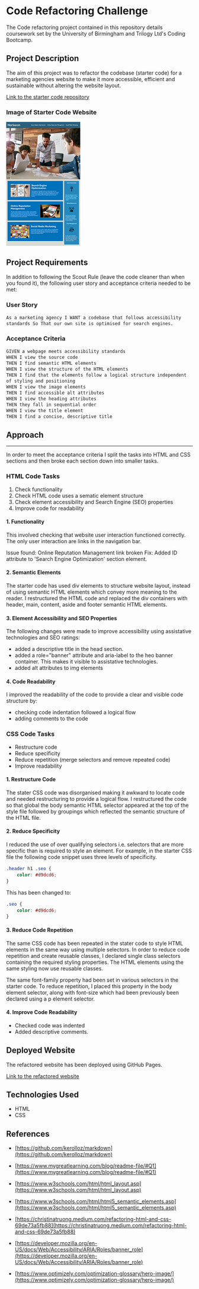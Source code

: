 # Code Refactoring Challenge

The Code refactoring project contained in this repository details coursework set by the University of Birmingham and Trilogy Ltd's Coding Bootcamp. 


## Project Description

The aim of this project  was to refactor the codebase (starter code) for a marketing agencies website to make it more accessible, efficient and sustainable without altering the website layout. 

<a href="https://github.com/coding-boot-camp/urban-octo-telegram.git"> Link to the starter code repository</a>


### Image of Starter Code Website

![](assets/images/Startercode-Website2.png)



## Project Requirements


In addition to following the Scout Rule (leave the code cleaner than when you found it), the following user story and acceptance criteria  needed to be met:

### User Story
```
As a marketing agency I WANT a codebase that follows accessibility
standards So That our own site is optimised for search engines.
```


### Acceptance Criteria
```
GIVEN a webpage meets accessibility standards
WHEN I view the source code
THEN I find semantic HTML elements
WHEN I view the structure of the HTML elements
THEN I find that the elements follow a logical structure independent of styling and positioning
WHEN I view the image elements
THEN I find accessible alt attributes
WHEN I view the heading attributes
THEN they fall in sequential order
WHEN I view the title element
THEN I find a concise, descriptive title

```



## Approach 
---
In order to meet the acceptance criteria I split the tasks into HTML and CSS sections and then broke each section down into smaller tasks.

### HTML Code Tasks

1. Check functionality
1. Check HTML code uses a sematic element structure
1. Check element accessibility and Search Engine (SEO) properties
1. Improve code for readability 

#### 1. Functionality
This involved checking that website user interaction functioned correctly. The only user interaction are links in the navigation bar.

Issue found: Online Reputation Management link broken Fix: Added ID attribute to 'Search Engine Optimization' section element.

#### 2. Semantic Elements
The starter code has used div elements to structure website layout, instead of using semantic HTML elements which convey more meaning to the reader.  I restructured the HTML code and replaced the div containers with header, main, content, aside and footer semantic HTML elements.

#### 3. Element Accessibility and SEO Properties

The following changes were made to improve accessibility using assistative technologies and SEO ratings:

- added a descriptive title in the head section.
- added a role="banner" attribute and aria-label to the heo banner container. This makes it visible to assistative technologies.
- added alt attributes to img elements

#### 4. Code Readability
I improved the readability of the code to provide a clear and visible code structure by:

- checking code indentation followed a logical flow
- adding comments to the code

### CSS Code Tasks
- Restructure code
- Reduce specificity
- Reduce repetition (merge selectors and remove repeated code)
- Improve readability

#### 1. Restructure Code

The stater CSS code was disorganised making it   awkward to locate code and needed restructuring to provide a logical flow. I  restructured the code so that global the body semantic HTML selector appeared at the top of the style file followed by groupings which reflected the semantic structure of the HTML file.

#### 2. Reduce Specificity

I reduced the use of over qualifying selectors i.e. selectors that are more specific than is required to style an element.  For example, in the starter CSS file the following code snippet uses three levels of specificity.

```CSS
.header h1 .seo {
    color: #d9dcd6;
}

```
This has been changed to:

```CSS
.seo {
    color: #d9dcd6;
}

```
#### 3. Reduce Code Repetition

The same CSS code has been repeated in the stater code to style HTML elements in the same way using multiple  selectors.  In order to reduce code repetition and create reusable classes, I declared single class selectors containing the required styling properties.  The HTML elements using the same styling now use reusable classes. 

The same font-family property had been set in various selectors in the starter code. To reduce repetition, I placed this property in the body element selector, along with font-size which had been previously been declared using a p element selector.

#### 4. Improve Code Readability 

- Checked code was indented
- Added descriptive comments. 

## Deployed Website

The refactored website has been deployed using GitHub Pages.

<a href="https://beanalini.github.io/UBHM-Code-Refactor/"> Link to the refactored website</a>

## Technologies Used

- HTML
- CSS


## References

* [https://github.com/kerolloz/markdown](https://github.com/kerolloz/markdown)

* [https://www.mygreatlearning.com/blog/readme-file/#Q1](https://www.mygreatlearning.com/blog/readme-file/#Q1)

* [https://www.w3schools.com/html/html_layout.asp](https://www.w3schools.com/html/html_layout.asp)
* [https://www.w3schools.com/html/html5_semantic_elements.asp](https://www.w3schools.com/html/html5_semantic_elements.asp)
* [https://christinatruong.medium.com/refactoring-html-and-css-69de73a5fb88](https://christinatruong.medium.com/refactoring-html-and-css-69de73a5fb88)
* [https://developer.mozilla.org/en-US/docs/Web/Accessibility/ARIA/Roles/banner_role](https://developer.mozilla.org/en-US/docs/Web/Accessibility/ARIA/Roles/banner_role)
* [https://www.optimizely.com/optimization-glossary/hero-image/](https://www.optimizely.com/optimization-glossary/hero-image/)






